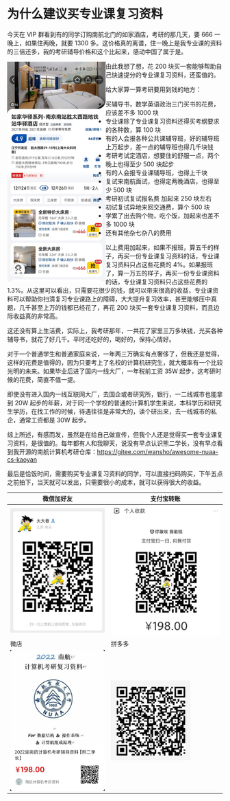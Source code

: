 # 为什么建议买专业课复习资料

今天在 VIP 群看到有的同学订购南航北门的如家酒店，考研的那几天，要 666 一晚上，如果住两晚，就要 1300 多。这价格真的离谱，住一晚上是我专业课的资料的三倍还多，我的考研辅导价格和这个比起来，感动中国了属于是。

<img align="left" src="assets/image-20210924150546027.png" alt="image-20210924150546027" style="zoom:50%;" />



由此我想了想，花 200 块买一套能够帮助自己快速提分的专业课复习资料，还蛮值的。

给大家算一算考研要用到钱的地方：

* 买辅导书，数学英语政治三门买书的花费，应该差不多 1000 块
* 专业课除了专业课复习资料还得买考纲要求的各种数，算 100 块
* 有的人会报各种公共课辅导班，好的辅导班上万起步，差一点的辅导班也得几千块钱
* 考研考试定酒店，想要住的舒服一点，两个晚上也得至少 500 块起步
* 有的人会报专业课辅导班，也得上千块
* 复试来南航面试，也得定两晚酒店，也得至少 500 块
* 考研初试复试报名费 加起来 250 块左右
* 初试复试异地来回交通费，算个 500 块
* 学累了出去购个物，吃个饭，加起来也差不多 1000 块
* 还有其他杂七杂八的费用

以上费用加起来，如果不报班，算五千的样子，再买一份专业课复习资料的话，专业课复习资料只占这些花费的 4%。如果报班了，算一万五的样子，再买一份专业课资料的话，专业课复习资料只占这些花费的 1.3%。从这里可以看出，只需要花很少的钱，就可以带来很高的收益，专业课资料可以帮助你扫清复习专业课路上的障碍，大大提升复习效率，甚至能够压中真题，几千甚至上万的钱都已经花了，再花 200 块买一套专业课复习资料，而且边际收益真的非常高。

这还没有算上生活费，实际上，我考研那年，一共花了家里三万多块钱，光买各种辅导书，就花了好几千。平时还吃好的，喝好的，保持心情好。

对于一个普通学生和普通家庭来说，一年两三万确实有点奢侈了，但我还是觉得，这样的花费是值得的，因为只要考上了名校的计算机研究生，就大概率有一个比较光明的未来。如果毕业后进了国内一线大厂，一年税前工资 35W 起步，这考研时候的花费，简直不值一提。

即使没有进入国内一线互联网大厂，去国企或者研究所，银行，一二线城市也能拿到 20W 起步的年薪，对于同一个学校的普通的计算机学生来说，本科学历和研究生学历，在找工作的时候，待遇往往是非常大的，读个研出来，去一线城市的私企，通常工资都是 30W 起步。



综上所述，有感而发，虽然是在给自己做宣传，但我个人还是觉得买一套专业课复习资料，是很值的。每年都有人和我聊天，说没有早点认识熊二学长，没有早点看到我开源的南航计算机考研仓库：https://gitee.com/wansho/awesome-nuaa-cs-kaoyan 



最后是恰饭时间，需要购买专业课复习资料的同学，可以直接扫码购买，下午五点之前拍下，当天就可以发出，只需要很小的成本，就可以获得很大的收益。

| 微信加好友                                                   | 支付宝转账                                                   |
| ------------------------------------------------------------ | ------------------------------------------------------------ |
| <img src="assets/image-20210828102928282.png" alt="image-20210828102928282" style="zoom:80%;" /> | <img src="assets/image-20210828103238267.png" alt="image-20210828103238267" style="zoom:80%;" /> |
| 微店                                                         | 拼多多                                                       |
| <img src="assets/image-20210924155409990.png" alt="image-20210924155409990" style="zoom: 33%;" /> | ![image-20210924155443560](assets/image-20210924155443560.png) |


